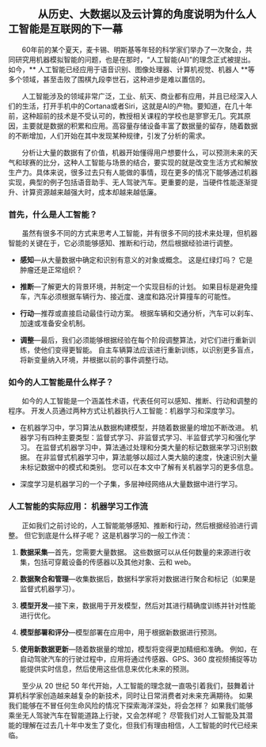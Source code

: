 ## &nbsp;&nbsp;&nbsp;&nbsp;&nbsp;&nbsp;&nbsp;&nbsp;&nbsp;&nbsp;&nbsp;&nbsp;从历史、大数据以及云计算的角度说明为什么人工智能是互联网的下一幕
  
&nbsp;&nbsp;&nbsp;&nbsp;&nbsp;&nbsp;&nbsp;60年前的某个夏天，麦卡锡、明斯基等年轻的科学家们举办了一次聚会，共同研究用机器模拟智能的问题，也是在那时，“人工智能(AI)”的理念正式被提出。如今，** 人工智能已经应用于语音识别、图像处理器、计算机视觉、机器人 **等多个领域，甚至击败了围棋九段李世石，这种进步是难以置信的。</p>

&nbsp;&nbsp;&nbsp;&nbsp;&nbsp;&nbsp;&nbsp;人工智能涉及的领域非常广泛，工业、航天、商业都有应用，并且已经深入人们的生活，打开手机中的Cortana或者Siri，这就是AI的产物。要知道，在几十年前，这种超前的技术是不受认可的，教授相关课程的学校也是寥寥无几。究其原因，主要就是数据的积累和应用。高容量存储设备丰富了数据量的留存，随着数据的不断增加，人们开始在其中发现某种规律，引发了分析的需求。</p>

&nbsp;&nbsp;&nbsp;&nbsp;&nbsp;&nbsp;&nbsp;分析让大量的数据有了价值，机器开始懂得用户想要什么，可以预测未来的天气和球赛的比分，这种人工智能与场景的结合，要实现的就是改变生活方式和解放生产力。具体来说，很多过去只有人能做的事情，现在更多的情况下能够通过机器实现，典型的例子包括语音助手、无人驾驶汽车。更重要的是，当硬件性能逐渐提升、计算资源越来越强大时，成本却越来越低廉。</p>

### **首先，什么是人工智能？**

&nbsp;&nbsp;&nbsp;&nbsp;&nbsp;&nbsp;&nbsp;虽然有很多不同的方式来思考人工智能，并有很多不同的技术来处理，但机器智能的关键在于，它必须能够感知、推断和行动，然后根据经验进行调整。</p>

* **感知**—从大量数据中确定和识别有意义的对象或概念。 这是红绿灯吗？ 它是肿瘤还是正常组织？
 
* **推断**—了解更大的背景环境，并制定一个实现目标的计划。 如果目标是避免撞车，汽车必须根据车辆行为、接近度、速度和路况计算撞车的可能性。
 
* **行动**—推荐或直接启动最佳行动方案。 根据车辆和交通分析，汽车可以刹车、加速或准备安全机制。
 
* **调整**—最后，我们必须能够根据经验在每个阶段调整算法，对它们进行重新训练，使他们变得更智能。 自主车辆算法应该进行重新训练，以识别更多盲点，将新变量纳入环境，并根据以前的事件调整行动。

### **如今的人工智能是什么样子？**
&nbsp;&nbsp;&nbsp;&nbsp;&nbsp;&nbsp;&nbsp;如今的人工智能是一个涵盖性术语，代表任何可以感知、推断、行动和调整的程序。 开发人员通过两种方式让机器执行人工智能：机器学习和深度学习。</p>

* 在机器学习中，学习算法从数据构建模型，并随着数据量的增加不断改进。 机器学习有四种主要类型：监督式学习、非监督式学习、半监督式学习和强化学习。 在监督式机器学习中，算法通过处理和分类大量的标记数据来学习识别数据。 在非监督式机器学习中，算法能够以超过人类大脑的速度，快速识别大量未标记数据中的模式和类别。 您可以在本文中了解有关机器学习的更多信息。
 
* 深度学习是机器学习的一个子集，多层神经网络从大量数据中进行学习。

### **人工智能的实际应用： 机器学习工作流**

&nbsp;&nbsp;&nbsp;&nbsp;&nbsp;&nbsp;&nbsp;正如我们之前讨论的，人工智能能够感知、推断和行动，然后根据经验进行调整。 但它到底是什么样子呢？ 这是机器学习的一般工作流：</p>

1. **数据采集**—首先，您需要大量数据。 这些数据可以从任何数量的来源进行收集，包括可穿戴设备的传感器以及其他对象、云和 web。
 
2. **数据聚合和管理**—收集数据后，数据科学家将对数据进行聚合和标记（如果是监督式机器学习）。
 
3. **模型开发**—接下来，数据用于开发模型，然后对其进行精确度训练并针对性能进行优化。
 
4. **模型部署和评分**—模型部署在应用中，用于根据新数据进行预测。
 
5. **使用新数据更新**—随着数据量的增加，模型将变得更加精细和准确。 例如，在自动驾驶汽车的行驶过程中，应用将通过传感器、GPS、360 度视频捕捉等功能提供实时信息，然后使用这些信息来优化未来的预测。

&nbsp;&nbsp;&nbsp;&nbsp;&nbsp;&nbsp;&nbsp;至少从 20 世纪 50 年代开始，人工智能的理念就一直吸引着我们，鼓舞着计算机科学家创造越来越复杂的新技术，同时让日常消费者对未来充满期待。 如果我们能够在不冒任何生命风险的情况下探索海洋深处，将会怎样？ 如果我们能够乘坐无人驾驶汽车在智能道路上行驶，又会怎样呢？ 尽管我们对人工智能及其潜能的理解在过去几十年中发生了变化，但我们有理由相信，人工智能的时代已经来临。</p> 